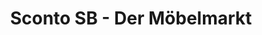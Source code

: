 ---
title: "Sconto SB - Der Möbelmarkt"
url: /grosspoesna/sconto-sb-der-moebelmarkt/
shop: Möbel
---
